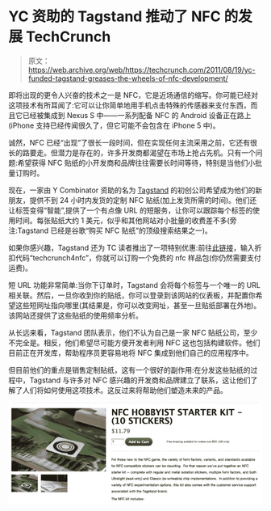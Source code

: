 # YC 资助的 Tagstand 推动了 NFC 的发展 TechCrunch

> 原文：<https://web.archive.org/web/https://techcrunch.com/2011/08/19/yc-funded-tagstand-greases-the-wheels-of-nfc-development/>

即将出现的更令人兴奋的技术之一是 NFC，它是近场通信的缩写。你可能已经对这项技术有所耳闻了:它可以让你简单地用手机点击特殊的传感器来支付东西，而且它已经被集成到 Nexus S 中——一系列配备 NFC 的 Android 设备正在路上(iPhone 支持已经传闻很久了，但它可能不会包含在 iPhone 5 中)。

诚然，NFC 已经“出现”了很长一段时间，但在实现任何主流采用之前，它还有很长的路要走。但潜力是存在的，许多开发商都渴望在市场上抢占先机。只有一个问题:希望获得 NFC 贴纸的小开发商和品牌往往需要长时间等待，特别是当他们小批量订购时。

现在，一家由 Y Combinator 资助的名为 [Tagstand](https://web.archive.org/web/20230203043450/http://www.tagstand.com/) 的初创公司希望成为他们的新朋友，提供不到 24 小时内发货的定制 NFC 贴纸(加上发货所需的时间)。他们还让标签变得“智能”,提供了一个有点像 URL 的短服务，让你可以跟踪每个标签的使用时间。每张贴纸大约 1 美元，似乎和其他网站对小批量的收费差不多(旁注:Tagstand 已经是谷歌“购买 NFC 贴纸”的顶级搜索结果之一)。

如果你感兴趣，Tagstand 还为 TC 读者推出了一项特别优惠:前往[此链接](https://web.archive.org/web/20230203043450/http://www.tagstand.com/collections/all-stickers/products/techcrunch-sample-pack)，输入折扣代码“techcrunch4nfc”，你就可以订购一个免费的 nfc 样品包(你仍然需要支付运费)。

短 URL 功能非常简单:当你下订单时，Tagstand 会将每个标签与一个唯一的 URL 相关联。然后，一旦你收到你的贴纸，你可以登录到该网站的仪表板，并配置你希望这些短网址指向哪里(其结果是，你可以改变网址，甚至一旦贴纸部署在外地)。该网站还提供了这些贴纸的使用频率分析。

从长远来看，Tagstand 团队表示，他们不认为自己是一家 NFC 贴纸公司，至少不完全是。相反，他们希望尽可能方便开发者利用 NFC 这也包括构建软件。他们目前正在开发库，帮助程序员更容易地将 NFC 集成到他们自己的应用程序中。

但目前他们的重点是销售定制贴纸，这有一个很好的副作用:在分发这些贴纸的过程中，Tagstand 与许多对 NFC 感兴趣的开发商和品牌建立了联系，这让他们了解了人们将如何使用这项技术。这反过来将帮助他们塑造未来的产品。

![](img/443f7b7da8274b2a58d846baacaf0d2f.png)